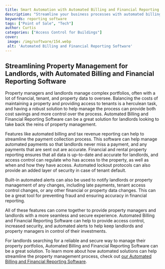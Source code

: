 ```yaml
---
title: Smart Automation with Automated Billing and Financial Reporting Software
description: "Streamline your business processes with automated billing and financial reporting software Learn how to leverage the power of modern tech to boost financial productivity and maximize revenue"
keywords: reporting software
tags: ["Point of Sale", "Tech"]
author: Curtis
categories: ["Access Control for Buildings"]
cover: 
 image: /img/software/154.webp
 alt: 'Automated Billing and Financial Reporting Software'
---
```

## Streamlining Property Management for Landlords, with Automated Billing and Financial Reporting Software

Property managers and landlords manage complex portfolios, often with a lot of financial, tenant, and property data to oversee. Balancing the costs of maintaining a property and providing access to tenants is a herculean task, and having a robust solution to help manage the process can provide both cost savings and more control over the process. Automated Billing and Financial Reporting Software can be a great solution for landlords looking to take back the reins of property management.

Features like automated billing and tax revenue reporting can help to streamline the payment collection process. This software can help manage automated payments so that landlords never miss a payment, and any payments that are sent out are accurate. Financial and rental property reporting ensures that all data is up-to-date and accurate for landlords, and access control can regulate who has access to the property, as well as when and how they have access. Automated lockout protocols can also provide an added layer of security in case of tenant default. 

Built-in automated alerts can also be used to notify landlords or property management of any changes, including late payments, tenant access control changes, or any other financial or property data changes. This can be a great tool for preventing fraud and ensuring accuracy in financial reporting.

All of these features can come together to provide property managers and landlords with a more seamless and secure experience. Automated Billing and Financial Reporting Software can help to provide access control, increased security, and automated alerts to help keep landlords and property managers in control of their investments.

For landlords searching for a reliable and secure way to manage their property portfolios, Automated Billing and Financial Reporting Software can be a great solution. To learn more about how automated solutions can help streamline the property management process, check out [our Automated Billing and Financial Reporting Software](/billing).
